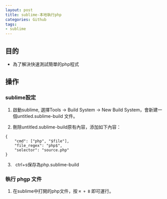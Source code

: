 ```yaml
---
layout: post
title: sublime-本地執行php
categories: Github
tags:
- sublime
---
```

## 目的 ##

 - 為了解決快速測試簡單的php程式
 <!-- more -->
 
## 操作 ##

### sublime設定 ###

1.   啟動sublime, 選擇Tools -> Build System -> New Build System，會新建一個untitled.sublime-build 文件。

2.   刪除untitled.sublime-build原有內容，添加如下內容：

```
{ 
    "cmd": ["php", "$file"],
    "file_regex": "php$", 
    "selector": "source.php" 
}
```

3.   ctrl+s保存為php.sublime-build

### 執行 phgp 文件 ###

1.   在sublime中打開的php文件，按 ```` ⌘ + B ````  即可運行。
